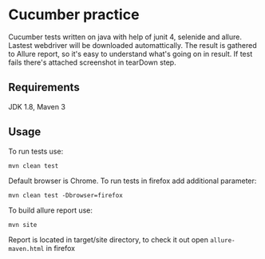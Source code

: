 # Cucumber practice

Cucumber tests written on java with help of junit 4, selenide and allure. 
Lastest webdriver will be downloaded automattically. The result is gathered to Allure report, 
so it's easy to understand what's going on in result. If test fails there's attached screenshot in tearDown step.


## Requirements

JDK 1.8, Maven 3

## Usage
To run tests use: 
```
mvn clean test
```
Default browser is Chrome. To run tests in firefox add additional parameter:
```
mvn clean test -Dbrowser=firefox
```
To build allure report use:
```
mvn site
```
Report is located in target/site directory, to check it out open ```allure-maven.html``` in firefox

